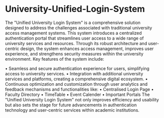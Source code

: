 # University-Unified-Login-System

The "Unified University Login System" is a comprehensive solution designed to address the challenges associated with traditional university access management systems. This system introduces a centralized authentication portal that streamlines user access to a wide range of university services and resources. Through its robust architecture and user-centric design, the system enhances access management, improves user experience, and strengthens security measures within the university environment.
Key features of the system include:

• Seamless and secure authentication experience for users, simplifying access to university services.
• Integration with additional university services and platforms, creating a comprehensive digital ecosystem.
• Continuous optimization and customization through user analytics and feedback mechanisms and functionalities like:
•	Centralised Login Page
•	Faculty Directory
•	TimeTable
•	Event Calender
•	Important Portals
The "Unified University Login System" not only improves efficiency and usability but also sets the stage for future advancements in authentication technology and user-centric services within academic institutions.
